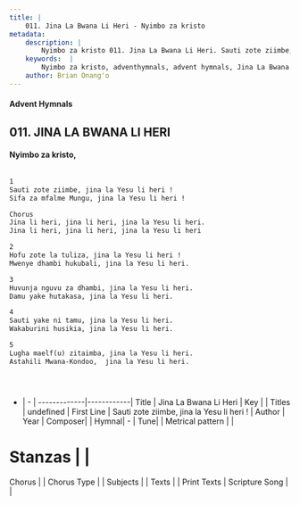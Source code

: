 ```yaml
---
title: |
    011. Jina La Bwana Li Heri - Nyimbo za kristo
metadata:
    description: |
        Nyimbo za kristo 011. Jina La Bwana Li Heri. Sauti zote ziimbe, jina la Yesu li heri ! Sifa za mfalme Mungu, jina la Yesu li heri !  Chorus Jina li heri, jina li heri, jina la Yesu li heri. Jina li heri, jina li heri, jina la Yesu li heri  
    keywords:  |
        Nyimbo za kristo, adventhymnals, advent hymnals, Jina La Bwana Li Heri, Sauti zote ziimbe, jina la Yesu li heri !. 
    author: Brian Onang'o
---
```


#### Advent Hymnals
## 011. JINA LA BWANA LI HERI
####  Nyimbo za kristo,

```txt

1
Sauti zote ziimbe, jina la Yesu li heri !
Sifa za mfalme Mungu, jina la Yesu li heri !

Chorus
Jina li heri, jina li heri, jina la Yesu li heri.
Jina li heri, jina li heri, jina la Yesu li heri

2
Hofu zote la tuliza, jina la Yesu li heri !
Mwenye dhambi hukubali, jina la Yesu li heri.

3
Huvunja nguvu za dhambi, jina la Yesu li heri.
Damu yake hutakasa, jina la Yesu li heri.

4
Sauti yake ni tamu, jina la Yesu li heri.
Wakaburini husikia, jina la Yesu li heri.

5
Lugha maelf(u) zitaimba, jina la Yesu li heri.
Astahili Mwana-Kondoo,  jina la Yesu li heri.





```

- |   -  |
-------------|------------|
Title | Jina La Bwana Li Heri |
Key |  |
Titles | undefined |
First Line | Sauti zote ziimbe, jina la Yesu li heri ! |
Author | 
Year | 
Composer| |
Hymnal|  - |
Tune|  |
Metrical pattern | |
# Stanzas |  |
Chorus |  |
Chorus Type |  |
Subjects | |
Texts |  |
Print Texts | 
Scripture Song |  |
    
